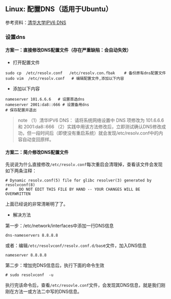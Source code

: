 ## Linux: 配置DNS（适用于Ubuntu）

参考资料：[清华大学IPV6 DNS](https://tuna.moe/help/dns/)

### 设置dns

#### 方案一：直接修改DNS配置文件（存在严重缺陷：会自动失效）

* 打开配置文件
```shell
sudo cp  /etc/resolv.conf   /etc/resolv.con.fbak    # 备份原有dns配置文件
sudo vim  /etc/resolv.conf   # 编辑配置文件,添加以下内容
```

* 添加以下内容
```shell
nameserver 101.6.6.6   # 设置首选dns
nameserver 2001:da8::666 # 设置备用dns
# 保存配置并退出
```
>note
>（1）清华IPV6 DNS： 请将系统网络设置中 DNS 项修改为 101.6.6.6 和 2001:da8::666
>（2）实践中用该方法修改后，立即测试确认DNS修改成功，但一段时间后（即使没有重启系统）就会发现/etc/resolv.conf中的内容自动变回原样。

#### 方案二：简介修改DNS配置文件

先说说为什么直接修改`/etc/resolv.conf`每次重启会清理掉，查看该文件会发现如下两条注释：
```shell
# Dynamic resolv.conf(5) file for glibc resolver(3) generated by resolvconf(8)
#     DO NOT EDIT THIS FILE BY HAND -- YOUR CHANGES WILL BE OVERWRITTEN
```
上面已经说的非常清晰明了了。

* 解决方法

第一步：/etc/network/interfaces中添加一行DNS信息
```shell
dns-nameservers 8.8.8.8
```
或者：编辑`/etc/resolvconf/resolv.conf.d/bas`e文件，加入DNS信息
```shell
nameserver 8.8.8.8
```

第二步：增加完DNS信息后，执行下面的命令生效
```shell
# sudo resolvconf  -u
```
执行完该命令后，查看`/etc/resovle.conf`文件，会发现其DNS信息，就是我们刚刚在方法一或方法二中写的DNS信息。

